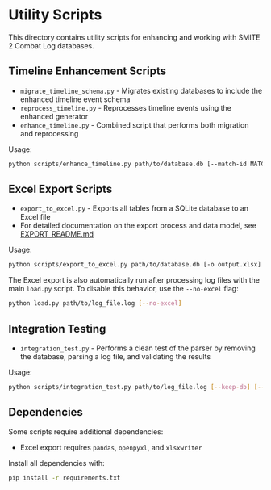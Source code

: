 # Utility Scripts

This directory contains utility scripts for enhancing and working with SMITE 2 Combat Log databases.

## Timeline Enhancement Scripts

- `migrate_timeline_schema.py` - Migrates existing databases to include the enhanced timeline event schema
- `reprocess_timeline.py` - Reprocesses timeline events using the enhanced generator
- `enhance_timeline.py` - Combined script that performs both migration and reprocessing

Usage:
```bash
python scripts/enhance_timeline.py path/to/database.db [--match-id MATCH_ID] [--force]
```

## Excel Export Scripts

- `export_to_excel.py` - Exports all tables from a SQLite database to an Excel file
- For detailed documentation on the export process and data model, see [EXPORT_README.md](EXPORT_README.md)

Usage:
```bash
python scripts/export_to_excel.py path/to/database.db [-o output.xlsx]
```

The Excel export is also automatically run after processing log files with the main `load.py` script. To disable this behavior, use the `--no-excel` flag:

```bash
python load.py path/to/log_file.log [--no-excel]
```

## Integration Testing

- `integration_test.py` - Performs a clean test of the parser by removing the database, parsing a log file, and validating the results

Usage:
```bash
python scripts/integration_test.py path/to/log_file.log [--keep-db] [--skip-excel]
```

## Dependencies

Some scripts require additional dependencies:
- Excel export requires `pandas`, `openpyxl`, and `xlsxwriter`

Install all dependencies with:
```bash
pip install -r requirements.txt
``` 